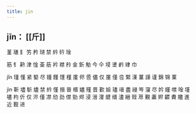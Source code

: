 ```yaml
---
title: jin
---
```


## jīn： [[斤]] 
堇
璡
釒
竻
矜
琎
禁
紟
砛
琻

筋
钅
黅
津
惍
菳
荕
衿
襟
矝
金
釿
觔
今
仐
埐
堻
鹶
珒
巾




jǐn
瑾
慬
紧
婜
尽
嫤
饉
馑
槿
廑
侭
巹
儘
仅
厪
僅
卺
緊
漌
蓳
謹
谨
錦
锦
菫












jìn
靳
壗
馸
燼
禁
紟
慬
搢
晉
榗
嬧
殣
晋
歏
嬐
璶
瑨
盡
祲
笒
寖
尽
妗
嫤
噤
唫
墐
嚍
枃
伒
仅
浕
僅
凚
劤
劲
僸
勁
烬
浸
溍
濅
煡
缙
濜
縉
臸
荩
覲
藎
赆
齽
賮
贐
進
近
觐
进
